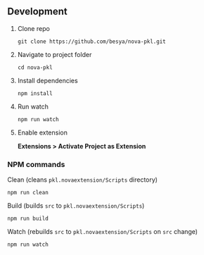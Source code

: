 ## Development

1. Clone repo

    `git clone https://github.com/besya/nova-pkl.git`

2. Navigate to project folder

    `cd nova-pkl`

3. Install dependencies

    `npm install`

4. Run watch

    `npm run watch`

5. Enable extension

    **Extensions > Activate Project as Extension**

### NPM commands

Clean (cleans `pkl.novaextension/Scripts` directory)

`npm run clean`

Build (builds `src` to `pkl.novaextension/Scripts`)

`npm run build`

Watch (rebuilds `src` to `pkl.novaextension/Scripts` on `src` change)

`npm run watch`
